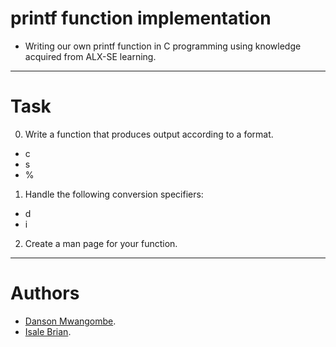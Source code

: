 **printf function implementation**
============================
- Writing our own printf function in C programming using knowledge acquired from ALX-SE learning.
----------------------------
**Task**
======

0. Write a function that produces output according to a format.
- c
- s
- %

1. Handle the following conversion specifiers:
- d
- i

2. Create a man page for your function.
-----------------------------
**Authors**
=========
- [Danson Mwangombe](https://github.com/lowercaselife).
- [Isale Brian](https://github.com/BryanAim).